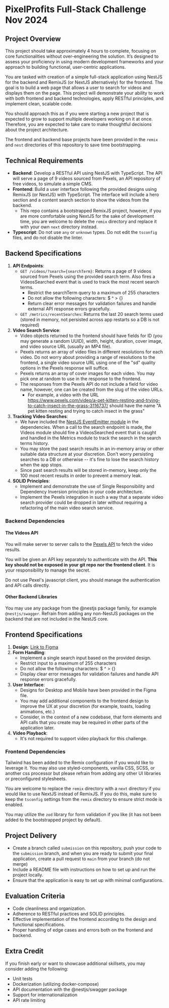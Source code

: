 # PixelProfits Full-Stack Challenge Nov 2024

## Project Overview
This project should take approximately 4 hours to complete, focusing on core functionalities without over-engineering the solution. It’s designed to assess your proficiency in using modern development frameworks and your approach to building functional, user-centric applications.

You are tasked with creation of a simple full-stack application using NestJS for the backend and RemixJS (or NextJS alternatively) for the frontend. The goal is to build a web page that allows a user to search for videos and displays them on the page. This project will demonstrate your ability to work with both frontend and backend technologies, apply RESTful principles, and implement clean, scalable code.


You should approach this as if you were starting a new project that is expected to grow to support multiple developers working on it at once. Therefore, you are expected to take care to make thoughtful decisions about the project architecture.

The frontend and backend base projects have been provided in the `remix` and `nest` directories of this repository to save time bootstrapping.

## Technical Requirements
- **Backend**: Develop a RESTful API using NestJS with TypeScript. The API will serve a page of 9 videos sourced from Pexels, an API repository of free videos, to simulate a simple CMS.
- **Frontend**: Build a user interface following the provided designs using RemixJS (or NextJS) with TypeScript. The interface will include a hero section and a content search section to show the videos from the backend.
  - This repo contains a bootstrapped RemixJS project, however, if you are more comfortable using NextJS for the sake of development time, you are welcome to delete the `remix` directory and replace it with your own `next` directory instead.
- **Typescript**: Do not use `any` or `unknown` types. Do not edit the `tsconfig` files, and do not disable the linter.

## Backend Specifications
1. **API Endpoints**:
    - `GET /videos/?search={searchTerm}`: Returns a page of 9 videos sourced from Pexels using the provided search term. Also fires a VideosSearched event that is used to track the most recent search terms.
      - Restrict the searchTerm query to a maximum of 255 characters
      - Do not allow the following characters: $ ^ > {}
      - Return clear error messages for validation failures and handle external API response errors gracefully.
    - `GET /metrics/recentSearches`: Returns the last 20 search terms used (stored in memory, not persisted across app restarts so a DB is not required)
2. **Video Search Service**:
   - Video objects returned to the frontend should have fields for ID (you may generate a random UUID), width, height, duration, cover image, and video source URL (usually an MP4 file).
   - Pexels returns an array of video files in different resolutions for each video. Do not worry about providing a range of resolutions to the frontend, a single video source URL using one of the "sd" quality options in the Pexels response will suffice.
   - Pexels returns an array of cover images for each video. You may pick one at random to use in the response to the frontend.
   - The responses from the Pexels API do not include a field for video name, however, one can be created from the slug of the video URLs.
     - For example, a video with the URL https://www.pexels.com/video/a-pet-kitten-resting-and-trying-to-catch-insect-in-the-grass-3116737/ should have the name "A pet kitten resting and trying to catch insect in the grass"
3. **Tracking Video Searches**:
   - We have included the [NestJS EventEmitter module](https://docs.nestjs.com/techniques/events) in the dependencies. When a call to the search endpoint is made, the Videos module should fire a VideosSearched event that is caught and handled in the Metrics module to track the search in the search terms history.
   - You may store the past search results in an in-memory array or other suitable data structure at your discretion. Don't worry persisting searches to a DB or otherwise -- it's fine to lose the search history when the app stops.
   - Since past search results will be stored in-memory, keep only the 100 most recent results in order to prevent a memory leak. 
4. **SOLID Principles**:
    - Implement and demonstrate the use of Single Responsibility and Dependency Inversion principles in your code architecture.
    - Implement the Pexels integration in such a way that a separate video search provider could be dropped in later without requiring a refactoring of the main video search service.

### Backend Dependencies

#### The Videos API
You will make server to server calls to the [Pexels API](https://www.pexels.com/api/documentation) to fetch the video results.

You will be given an API key separately to authenticate with the API. **This key should not be exposed in your git repo nor the frontend client**. It is your responsibility to manage the secret.

Do not use Pexel's javascript client, you should manage the authentication and API calls directly.

#### Other Backend Libraries
You may use any package from the @nestjs package family, for example `@nestjs/swagger`. Refrain from adding any non-NestJS packages on the backend that are not included in the NestJS core.

## Frontend Specifications
1. **Design**:
   [Link to Figma](https://www.figma.com/design/a2GE4UI3Oa6hViQ9AtmfLK/Full-Stack-Coding-Challenge-Nov-2024?node-id=6-276&t=tIzjTTKNsBMLcQ4d-4)
2. **Form Handling**:
    - Implement a single search input based on the provided design.
    - Restrict input to a maximum of 255 characters
    - Do not allow the following characters: $ ^ > {}
    - Display clear error messages for validation failures and handle API response errors gracefully.
3. **User Interface**:
    - Designs for Desktop and Mobile have been provided in the Figma file.
    - You may add additional components to the frontend design to improve the UX at your discretion (for example, toasts, loading animations, etc.)
    - Consider, in the context of a new codebase, that form elements and API calls that you create may be required in other parts of the application later.
4. **Video Playback**:
   - It's not required to support video playback for this challenge.
   

### Frontend Dependencies
Tailwind has been added to the Remix configuration if you would like to leverage it. You may also use styled-components, vanilla CSS, SCSS, or another css processor but please refrain from adding any other UI libraries or preconfigured stylesheets.

You are welcome to replace the `remix` directory with a `next` directory if you would like to use NextJS instead of RemixJS. If you do this, make sure to keep the `tsconfig` settings from the `remix` directory to ensure strict mode is enabled.

You may utilize the `zod` library for form validation if you like (it has not been added to the bootstrapped project by default).

## Project Delivery
- Create a branch called `submission` on this repository, push your code to the `submission` branch, and when you are ready to submit your final application, create a pull request to `main` from your branch (do not merge)
- Include a README file with instructions on how to set up and run the project locally.
- Ensure that the application is easy to set up with minimal configurations.

## Evaluation Criteria
- Code cleanliness and organization.
- Adherence to RESTful practices and SOLID principles.
- Effective implementation of the frontend according to the design and functional specifications.
- Proper handling of edge cases and errors both on the frontend and backend.

## Extra Credit
If you finish early or want to showcase additional skillsets, you may consider adding the following:
- Unit tests
- Dockerization (utilizing docker-compose)
- API documentation with the @nestjs/swagger package
- Support for internationalization
- API rate limiting
